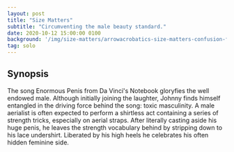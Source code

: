 ```yaml
---
layout: post
title: "Size Matters"
subtitle: "Circumventing the male beauty standard."
date: 2020-10-12 15:00:00 0100
background: '/img/size-matters/arrowacrobatics-size-matters-confusion-filtered.jpg'
tag: solo
---
```


## Synopsis
The song Enormous Penis from Da Vinci's Notebook gloryfies the well endowed male. 
Although initially joining the laughter, Johnny finds himself entangled in the driving 
force behind the song: toxic masculinity. A male aerialist is often expected to perform 
a shirtless act containing a series of strength tricks, especially on aerial straps. 
After literally casting aside his huge penis, he leaves the strength vocabulary behind 
by stripping down to his lace undershirt. Liberated by his high heels he celebrates 
his often hidden feminine side.